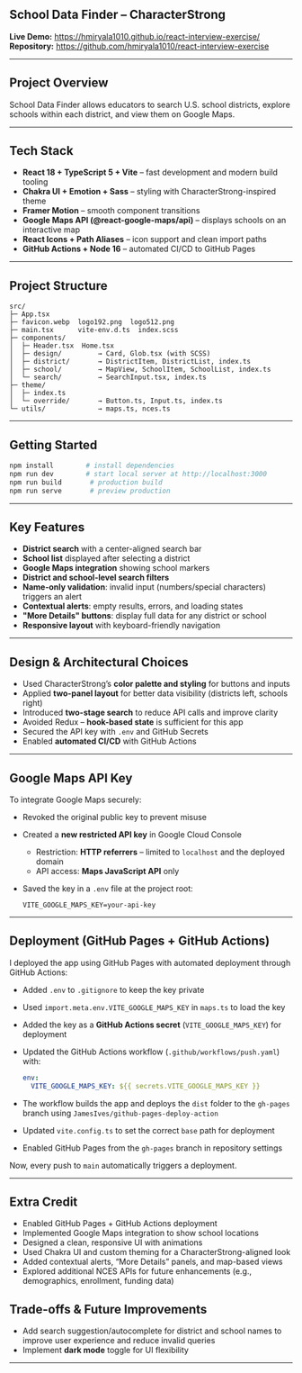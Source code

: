 ## School Data Finder – CharacterStrong

**Live Demo:** 
https://hmiryala1010.github.io/react-interview-exercise/
**Repository:** 
https://github.com/hmiryala1010/react-interview-exercise

---

## Project Overview

School Data Finder allows educators to search U.S. school districts, explore schools within each district, and view them on Google Maps.  

---

## Tech Stack

* **React 18 + TypeScript 5 + Vite** – fast development and modern build tooling
* **Chakra UI + Emotion + Sass** – styling with CharacterStrong-inspired theme
* **Framer Motion** – smooth component transitions
* **Google Maps API (@react-google-maps/api)** – displays schools on an interactive map
* **React Icons + Path Aliases** – icon support and clean import paths
* **GitHub Actions + Node 16** – automated CI/CD to GitHub Pages

---

## Project Structure

```
src/
├─ App.tsx
├─ favicon.webp  logo192.png  logo512.png
├─ main.tsx      vite-env.d.ts  index.scss
├─ components/
│  ├─ Header.tsx  Home.tsx
│  ├─ design/         → Card, Glob.tsx (with SCSS)
│  ├─ district/       → DistrictItem, DistrictList, index.ts
│  ├─ school/         → MapView, SchoolItem, SchoolList, index.ts
│  └─ search/         → SearchInput.tsx, index.ts
├─ theme/
│  ├─ index.ts
│  └─ override/       → Button.ts, Input.ts, index.ts
└─ utils/             → maps.ts, nces.ts
```

---

## Getting Started

```bash
npm install        # install dependencies
npm run dev        # start local server at http://localhost:3000
npm run build       # production build
npm run serve       # preview production
```

---

## Key Features

* **District search** with a center-aligned search bar
* **School list** displayed after selecting a district
* **Google Maps integration** showing school markers
* **District and school-level search filters**
* **Name-only validation**: invalid input (numbers/special characters) triggers an alert
* **Contextual alerts**: empty results, errors, and loading states
* **"More Details" buttons**: display full data for any district or school
* **Responsive layout** with keyboard-friendly navigation

---

## Design & Architectural Choices

* Used CharacterStrong’s **color palette and styling** for buttons and inputs
* Applied **two-panel layout** for better data visibility (districts left, schools right)
* Introduced **two-stage search** to reduce API calls and improve clarity
* Avoided Redux – **hook-based state** is sufficient for this app
* Secured the API key with `.env` and GitHub Secrets
* Enabled **automated CI/CD** with GitHub Actions

---

## Google Maps API Key

To integrate Google Maps securely:

* Revoked the original public key to prevent misuse
* Created a **new restricted API key** in Google Cloud Console

  * Restriction: **HTTP referrers** – limited to `localhost` and the deployed domain
  * API access: **Maps JavaScript API** only
* Saved the key in a `.env` file at the project root:

  ```env
  VITE_GOOGLE_MAPS_KEY=your-api-key
  ```

---

## Deployment (GitHub Pages + GitHub Actions)

I deployed the app using GitHub Pages with automated deployment through GitHub Actions:

* Added `.env` to `.gitignore` to keep the key private
* Used `import.meta.env.VITE_GOOGLE_MAPS_KEY` in `maps.ts` to load the key
* Added the key as a **GitHub Actions secret** (`VITE_GOOGLE_MAPS_KEY`) for deployment
* Updated the GitHub Actions workflow (`.github/workflows/push.yaml`) with:

  ```yaml
  env:
    VITE_GOOGLE_MAPS_KEY: ${{ secrets.VITE_GOOGLE_MAPS_KEY }}
  ```
* The workflow builds the app and deploys the `dist` folder to the `gh-pages` branch using `JamesIves/github-pages-deploy-action`
* Updated `vite.config.ts` to set the correct `base` path for deployment
* Enabled GitHub Pages from the `gh-pages` branch in repository settings

Now, every push to `main` automatically triggers a deployment.

---

## Extra Credit

* Enabled GitHub Pages + GitHub Actions deployment
* Implemented Google Maps integration to show school locations
* Designed a clean, responsive UI with animations
* Used Chakra UI and custom theming for a CharacterStrong-aligned look
* Added contextual alerts, “More Details” panels, and map-based views
* Explored additional NCES APIs for future enhancements (e.g., demographics, enrollment, funding data)



## Trade-offs & Future Improvements

* Add search suggestion/autocomplete for district and school names to improve user experience and reduce invalid queries
* Implement **dark mode** toggle for UI flexibility

---
 
